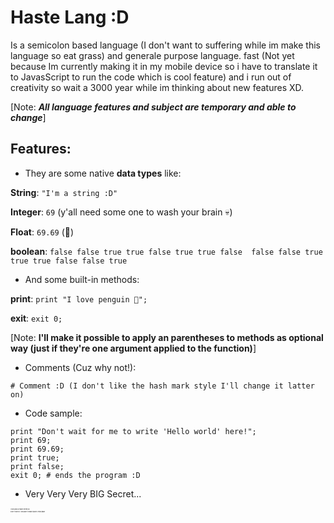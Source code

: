 # Haste Lang :D 
Is a semicolon based language (I don't want to suffering while im make this language so eat grass) and generale purpose language. fast (Not yet because Im currently making it in my mobile device so i have to translate it to JavasScript to run the code which is cool feature) and i run out of creativity so wait a 3000 year while im thinking about new features XD.

[Note:
**_All language features and subject are temporary 
and able to change_**]

## Features:
- They are some native **data types** like:

**String**: `"I'm a string :D"`

**Integer**: `69` (y'all need some one to wash your brain 💀)

**Float**: `69.69` (🤨)

**boolean**: `false false true true false true true false  false false true true true false false true`

- And some built-in methods:

**print**: `print "I love penguin 🐧";`

**exit**: `exit 0;`

[Note: **I'll make it possible to apply an parentheses to methods as optional way (just if they're one argument applied to the function)**]

- Comments (Cuz why not!):
```haste 
# Comment :D (I don't like the hash mark style I'll change it latter on)
```

- Code sample:
```haste
print "Don't wait for me to write 'Hello world' here!";
print 69;
print 69.69;
print true;
print false;
exit 0; # ends the program :D
```

- Very Very Very BIG Secret...
<p style="font-size: 2pt;">I will add a main method<br/>Don't worry i wouldn't make java's misstake</p>
